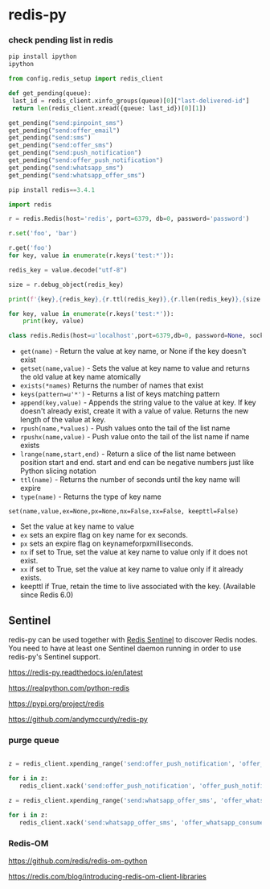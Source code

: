 # redis-py

### check pending list in redis

```python
pip install ipython
ipython

from config.redis_setup import redis_client

def get_pending(queue):
 last_id = redis_client.xinfo_groups(queue)[0]["last-delivered-id"]
 return len(redis_client.xread({queue: last_id})[0][1])

get_pending("send:pinpoint_sms")
get_pending("send:offer_email")
get_pending("send:sms")
get_pending("send:offer_sms")
get_pending("send:push_notification")
get_pending("send:offer_push_notification")
get_pending("send:whatsapp_sms")
get_pending("send:whatsapp_offer_sms")

pip install redis==3.4.1
```

```python
import redis

r = redis.Redis(host='redis', port=6379, db=0, password='password')

r.set('foo', 'bar')

r.get('foo')
for key, value in enumerate(r.keys('test:*')):

redis_key = value.decode("utf-8")

size = r.debug_object(redis_key)

print(f'{key},{redis_key},{r.ttl(redis_key)},{r.llen(redis_key)},{size ["serializedlength"]},{size ["ql_uncompressed_size"]}')

for key, value in enumerate(r.keys('test:*')):
    print(key, value)

class redis.Redis(host=u'localhost',port=6379,db=0, password=None, socket_timeout=None, socket_connect_timeout=None, socket_keepalive=None, socket_keepalive_options=None, connection_pool=None, unix_socket_path=None, encoding=u'utf-8', encoding_errors=u'strict', charset=None, errors=None, decode_responses=False, retry_on_timeout=False, ssl=False, ssl_keyfile=None, ssl_certfile=None, ssl_cert_reqs=u'required', ssl_ca_certs=None, max_connections=None, single_connection_client=False, health_check_interval=0)
```

- `get(name)` - Return the value at key name, or None if the key doesn't exist
- `getset(name,value)` - Sets the value at key name to value and returns the old value at key name atomically
- `exists(*names)` Returns the number of names that exist
- `keys(pattern=u'*')` - Returns a list of keys matching pattern
- `append(key,value)` - Appends the string value to the value at key. If key doesn't already exist, create it with a value of value. Returns the new length of the value at key.
- `rpush(name,*values)` - Push values onto the tail of the list name
- `rpushx(name,value)` - Push value onto the tail of the list name if name exists
- `lrange(name,start,end)` - Return a slice of the list name between position start and end. start and end can be negative numbers just like Python slicing notation
- `ttl(name)` - Returns the number of seconds until the key name will expire
- `type(name)` - Returns the type of key name

`set(name,value,ex=None,px=None,nx=False,xx=False, keepttl=False)`

- Set the value at key name to value
- `ex` sets an expire flag on key name for ex seconds.
- `px` sets an expire flag on keynameforpxmilliseconds.
- `nx` if set to True, set the value at key name to value only if it does not exist.
- `xx` if set to True, set the value at key name to value only if it already exists.
- keepttl if True, retain the time to live associated with the key. (Available since Redis 6.0)

## Sentinel

redis-py can be used together with [Redis Sentinel](https://redis.io/topics/sentinel) to discover Redis nodes. You need to have at least one Sentinel daemon running in order to use redis-py's Sentinel support.

https://redis-py.readthedocs.io/en/latest

https://realpython.com/python-redis

https://pypi.org/project/redis

https://github.com/andymccurdy/redis-py

### purge queue

```python

z = redis_client.xpending_range('send:offer_push_notification', 'offer_push_notification_consumer', "-", "+", 10000000)

for i in z:
   redis_client.xack('send:offer_push_notification', 'offer_push_notification_consumer', i['message_id'])

z = redis_client.xpending_range('send:whatsapp_offer_sms', 'offer_whatsapp_consumer', "-", "+", 100000)

for i in z:
   redis_client.xack('send:whatsapp_offer_sms', 'offer_whatsapp_consumer', i['message_id'])
```

### Redis-OM

https://github.com/redis/redis-om-python

https://redis.com/blog/introducing-redis-om-client-libraries
